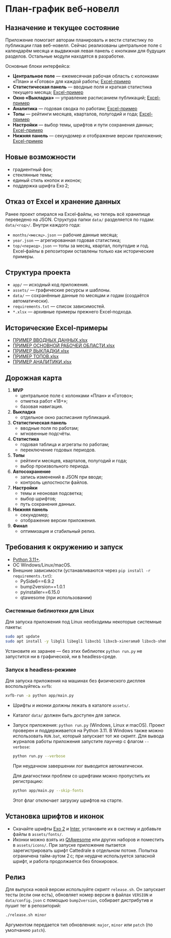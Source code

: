 # План-график веб-новелл

## Назначение и текущее состояние
Приложение помогает авторам планировать и вести статистику по публикации глав веб-новелл.
Сейчас реализованы центральное поле с календарём месяца и выдвижная левая панель с кнопками для будущих разделов.
Остальные модули находятся в разработке.

Основные блоки интерфейса:
- **Центральное поле** — ежемесячная рабочая область с колонками «План» и «Готово» для каждой работы; [Excel-пример](ПРИМЕР%20ОСНОВНОЙ%20РАБОЧЕЙ%20ОБЛАСТИ.xlsx)
- **Статистическая панель** — вводные поля и краткая статистика текущего месяца; [Excel-пример](ПРИМЕР%20ВВОДНЫХ%20ДАННЫХ.xlsx)
- **Окно «Выкладка»** — управление расписанием публикаций; [Excel-пример](ПРИМЕР%20ВЫКЛАДКИ.xlsx)
- **Аналитика** — годовая сводка по работам; [Excel-пример](ПРИМЕР%20АНАЛИТИКИ.xlsx)
- **Топы** — рейтинги месяцев, кварталов, полугодий и года; [Excel-пример](ПРИМЕР%20ТОПОВ.xlsx)
- **Настройки** — выбор темы, шрифтов и пути сохранения данных; [Excel-пример](ПРИМЕР%20ВВОДНЫХ%20ДАННЫХ.xlsx)
- **Нижняя панель** — секундомер и отображение версии приложения; [Excel-пример](ПРИМЕР%20ОСНОВНОЙ%20РАБОЧЕЙ%20ОБЛАСТИ.xlsx)

## Новые возможности
- градиентный фон;
- стеклянные темы;
- единый стиль кнопок и иконок;
- поддержка шрифта Exo 2;

## Отказ от Excel и хранение данных
Ранее проект опирался на Excel‑файлы, но теперь всё хранилище переведено на JSON.
Структура папки `data/` разделяется по годам: `data/<год>/`.
Внутри каждого года:
- `months/<месяц>.json` — рабочие данные месяца;
- `year.json` — агрегированная годовая статистика;
- `top/<период>.json` — топы за месяц, квартал, полугодие и год.
Excel‑файлы в репозитории оставлены только как исторические примеры.

## Структура проекта
- `app/` — исходный код приложения.
- `assets/` — графические ресурсы и шаблоны.
- `data/` — сохранённые данные по месяцам и годам (создаётся автоматически).
- `requirements.txt` — список зависимостей.
- `*.xlsx` — архивные примеры прежнего Excel‑подхода.

## Исторические Excel‑примеры
- [ПРИМЕР ВВОДНЫХ ДАННЫХ.xlsx](ПРИМЕР%20ВВОДНЫХ%20ДАННЫХ.xlsx)
- [ПРИМЕР ОСНОВНОЙ РАБОЧЕЙ ОБЛАСТИ.xlsx](ПРИМЕР%20ОСНОВНОЙ%20РАБОЧЕЙ%20ОБЛАСТИ.xlsx)
- [ПРИМЕР ВЫКЛАДКИ.xlsx](ПРИМЕР%20ВЫКЛАДКИ.xlsx)
- [ПРИМЕР ТОПОВ.xlsx](ПРИМЕР%20ТОПОВ.xlsx)
- [ПРИМЕР АНАЛИТИКИ.xlsx](ПРИМЕР%20АНАЛИТИКИ.xlsx)

## Дорожная карта
1. **MVP**
   - центральное поле с колонками «План» и «Готово»;
   - отметка работ «18+»;
   - базовая навигация.
2. **Выкладка**
   - отдельное окно расписания публикаций.
3. **Статистическая панель**
   - вводные поля по работам;
   - мгновенные подсчёты.
4. **Статистика**
   - годовая таблица и агрегаты по работам;
   - переключение годовых периодов.
5. **Топы**
   - рейтинги месяцев, кварталов, полугодий и года;
   - выбор произвольного периода.
6. **Автосохранение**
   - запись изменений в JSON при вводе;
   - контроль целостности файлов.
7. **Настройки**
   - темы и неоновая подсветка;
   - выбор шрифтов;
   - путь сохранения данных.
8. **Нижняя панель**
   - секундомер;
   - отображение версии приложения.
9. **Финал**
   - оптимизация и стабильный релиз.

## Требования к окружению и запуск
- [Python 3.11+](https://www.python.org/downloads/).
- ОС Windows/Linux/macOS.
- Внешние зависимости (устанавливаются через `pip install -r requirements.txt`):
  - PySide6==6.9.2
  - bump2version==1.0.1
  - pyinstaller==6.15.0
  - qtawesome (при использовании)

### Системные библиотеки для Linux

Для запуска приложения под Linux необходимы некоторые системные пакеты:

```sh
sudo apt update
sudo apt install -y libgl1 libegl1 libxcb1 libxcb-xinerama0 libxcb-shm0 libxkbcommon0 xvfb
```

Установите их заранее — без этих библиотек `python run.py` не запустится ни в графической, ни в headless‑среде.

### Запуск в headless‑режиме

Для запуска приложения на машинах без физического дисплея воспользуйтесь `xvfb`:

```sh
xvfb-run -a python app/main.py
```

- Шрифты и иконки должны лежать в каталоге `assets/`.
- Каталог `data/` должен быть доступен для записи.
- Запуск приложения: `python run.py` (Windows, Linux и macOS). Проект проверен и поддерживается на Python 3.11.
  В Windows также можно использовать `RUN.bat`, который запускает тот же скрипт.
  Для вывода журналов работы приложения запустите лаунчер с флагом `--verbose`:

  ```sh
  python run.py --verbose
  ```
  При неудачном завершении лог выводится автоматически.

  Для диагностики проблем со шрифтами можно пропустить их регистрацию:

  ```sh
  python app/main.py --skip-fonts
  ```
  Этот флаг отключает загрузку шрифтов на старте.

## Установка шрифтов и иконок
- Скачайте шрифты [Exo 2](https://fonts.google.com/specimen/Exo+2) и [Inter](https://fonts.google.com/specimen/Inter), установите их в систему и добавьте файлы в `assets/fonts/`.
- Иконки можно взять из [QtAwesome](https://github.com/spyder-ide/qtawesome) или других наборов и поместить в `assets/icons/`.
  При запуске приложение пытается зарегистрировать шрифт Cattedrale в отдельном потоке.
  Попытка ограничена тайм-аутом 2 с; при неудаче используется запасной шрифт,
  и работа продолжается без блокировок.

## Релиз

Для выпуска новой версии используйте скрипт `release.sh`. Он запускает тесты (если они есть), обновляет номер версии в файлах `VERSION` и `data/config.json` с помощью `bump2version`, собирает дистрибутив и пушит тег в репозиторий:

```sh
./release.sh minor
```

Аргументом передается тип обновления: `major`, `minor` или `patch` (по умолчанию `patch`).
